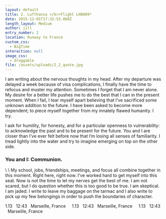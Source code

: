 ```yaml
---
layout: default
title: 2. Lufthansa </br>Flight LH0089*
date: 2015-12-01T17:32:53.068Z
length_layout: Medium
author: jill
entry_number: 2
location: Runway to France
custom_css:
  - BigTime
interaction: null
image_css:
  - draggable
file: /assets/uploads/2_2_quote.jpg
---
```

I am writing about the nervous thoughts in my head. After my departure was delayed a week because of visa complications, I finally have the time to refocus and muster my attention. Sometimes I forget that I am never alone. My desire for a better life pushes me to do the best that I can in the present moment. When I fail, I tear myself apart believing that I’ve sacrificed some unknown addition to the future. I have been asked to become more dependent; to piece myself together from my innately flawed humanity. I try.

I ask for humility, for honesty, and for a particular openness to vulnerability: to acknowledge the past and to be present for the future. You and I are closer than I’ve ever felt before now that I’m losing all senses of familiarity. I tread lightly into the water and try to imagine emerging on top on the other side. 

<h3>You and I: <span class="blackletter">Communion</span>.</h3>\
\
My school, jobs, friendships, meetings, and focus all combine together in this moment. Right here, right now. I’ve worked hard to get myself into this seat. Now is not the time to let my nerves get the best of me. I am not scared, but I do question whether this is too good to be true. I am skeptical. I am jaded. I write to leave my baggage on the tarmac and I also write to pick up my few belongings in order to push the boundaries of character.

<p class="marquee">
  <span>1.13 &nbsp; 12:43 &nbsp; Marseille, France &nbsp;&nbsp;&nbsp; 1.13 &nbsp; 12:43 &nbsp; Marseille, France &nbsp;&nbsp;&nbsp; 1.13 &nbsp; 12:43 &nbsp; Marseille, France &nbsp;&nbsp;&nbsp;</span>
</p>